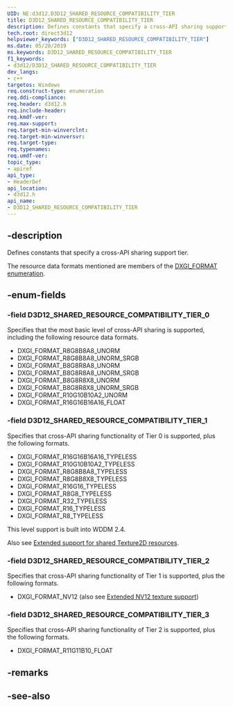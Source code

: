 ```yaml
---
UID: NE:d3d12.D3D12_SHARED_RESOURCE_COMPATIBILITY_TIER
title: D3D12_SHARED_RESOURCE_COMPATIBILITY_TIER
description: Defines constants that specify a cross-API sharing support tier.
tech.root: direct3d12
helpviewer_keywords: ["D3D12_SHARED_RESOURCE_COMPATIBILITY_TIER"]
ms.date: 05/20/2019
ms.keywords: D3D12_SHARED_RESOURCE_COMPATIBILITY_TIER
f1_keywords:
- d3d12/D3D12_SHARED_RESOURCE_COMPATIBILITY_TIER
dev_langs:
- c++
targetos: Windows
req.construct-type: enumeration
req.ddi-compliance: 
req.header: d3d12.h
req.include-header: 
req.kmdf-ver: 
req.max-support: 
req.target-min-winverclnt: 
req.target-min-winversvr: 
req.target-type: 
req.typenames: 
req.umdf-ver: 
topic_type:
- apiref
api_type:
- HeaderDef
api_location:
- d3d12.h
api_name:
- D3D12_SHARED_RESOURCE_COMPATIBILITY_TIER
---
```


## -description

Defines constants that specify a cross-API sharing support tier.

The resource data formats mentioned are members of the [DXGI_FORMAT enumeration](/windows/win32/api/dxgiformat/ne-dxgiformat-dxgi_format).

## -enum-fields

### -field D3D12_SHARED_RESOURCE_COMPATIBILITY_TIER_0

Specifies that the most basic level of cross-API sharing is supported, including the following resource data formats.

* DXGI_FORMAT_R8G8B8A8_UNORM
* DXGI_FORMAT_R8G8B8A8_UNORM_SRGB
* DXGI_FORMAT_B8G8R8A8_UNORM
* DXGI_FORMAT_B8G8R8A8_UNORM_SRGB
* DXGI_FORMAT_B8G8R8X8_UNORM
* DXGI_FORMAT_B8G8R8X8_UNORM_SRGB
* DXGI_FORMAT_R10G10B10A2_UNORM
* DXGI_FORMAT_R16G16B16A16_FLOAT

### -field D3D12_SHARED_RESOURCE_COMPATIBILITY_TIER_1

Specifies that cross-API sharing functionality of Tier 0 is supported, plus the following formats.

* DXGI_FORMAT_R16G16B16A16_TYPELESS
* DXGI_FORMAT_R10G10B10A2_TYPELESS
* DXGI_FORMAT_R8G8B8A8_TYPELESS
* DXGI_FORMAT_R8G8B8X8_TYPELESS
* DXGI_FORMAT_R16G16_TYPELESS
* DXGI_FORMAT_R8G8_TYPELESS
* DXGI_FORMAT_R32_TYPELESS
* DXGI_FORMAT_R16_TYPELESS
* DXGI_FORMAT_R8_TYPELESS

This level support is built into WDDM 2.4.

Also see [Extended support for shared Texture2D resources](/windows/win32/direct3d11/direct3d-11-1-features#extended-support-for-shared-texture2d-resources).

### -field D3D12_SHARED_RESOURCE_COMPATIBILITY_TIER_2

Specifies that cross-API sharing functionality of Tier 1 is supported, plus the following formats.

* DXGI_FORMAT_NV12 (also see [Extended NV12 texture support](/windows/win32/direct3d11/direct3d-11-4-features#extended-nv12-texture-support))

### -field D3D12_SHARED_RESOURCE_COMPATIBILITY_TIER_3

Specifies that cross-API sharing functionality of Tier 2 is supported, plus the following formats.

* DXGI_FORMAT_R11G11B10_FLOAT

## -remarks

## -see-also
